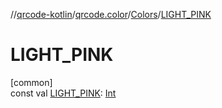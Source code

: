 //[qrcode-kotlin](../../../index.md)/[qrcode.color](../index.md)/[Colors](index.md)/[LIGHT_PINK](-l-i-g-h-t_-p-i-n-k.md)

# LIGHT_PINK

[common]\
const val [LIGHT_PINK](-l-i-g-h-t_-p-i-n-k.md): [Int](https://kotlinlang.org/api/latest/jvm/stdlib/kotlin-stdlib/kotlin/-int/index.html)
